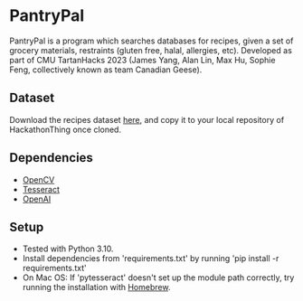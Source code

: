 # PantryPal
PantryPal is a program which searches databases for recipes, given a set of grocery materials, restraints (gluten free, halal, allergies, etc).
Developed as part of CMU TartanHacks 2023 (James Yang, Alan Lin, Max Hu, Sophie Feng, collectively known as team Canadian Geese).

## Dataset
Download the recipes dataset [here](https://drive.google.com/file/d/1RrCHyl7BqPEDS33FRhFzN9RawMB18S7e/view?usp=sharing), and copy it to your local repository of HackathonThing once cloned.

## Dependencies
- [OpenCV](https://pypi.org/project/opencv-python/)
- [Tesseract](https://pypi.org/project/pytesseract/)
- [OpenAI](https://pypi.org/project/openai/)

## Setup
- Tested with Python 3.10.
- Install dependencies from 'requirements.txt' by running 'pip install -r requirements.txt'
- On Mac OS: If 'pytesseract' doesn't set up the module path correctly, try running the installation with [Homebrew](https://brew.sh/).
